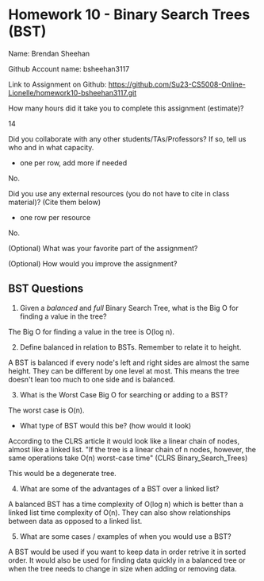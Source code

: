 # Homework 10 - Binary Search Trees (BST)

Name: Brendan Sheehan

Github Account name: bsheehan3117

Link to Assignment on Github: https://github.com/Su23-CS5008-Online-Lionelle/homework10-bsheehan3117.git

How many hours did it take you to complete this assignment (estimate)? 

14

Did you collaborate with any other students/TAs/Professors? If so, tell us who and in what capacity.  
- one per row, add more if needed

No.

Did you use any external resources (you do not have to cite in class material)? (Cite them below)  
- one row per resource

No.

(Optional) What was your favorite part of the assignment? 

(Optional) How would you improve the assignment? 

## BST Questions

1. Given a *balanced* and *full* Binary Search Tree, what is the Big O for finding a value in the tree?

The Big O for finding a value in the tree is O(log n).

2. Define balanced in relation to BSTs. Remember to relate it to height. 


A BST is balanced if every node's left and right sides are almost the same height.  They can be different by one level at most. This means the tree doesn't lean too much to one side and is balanced.

3. What is the Worst Case Big O for searching or adding to a BST?

The worst case is O(n).

   * What type of BST would this be? (how would it look)

According to the CLRS article it would look like a linear chain of nodes, almost like a linked list.
 "If the tree is a linear chain of n nodes, however, the same operations take O(n) worst-case time" (CLRS Binary_Search_Trees)

This would be a degenerate tree.

4. What are some of the advantages of a BST over a linked list?

A balanced BST has a time complexity of O(log n) which is better than a linked list time complexity of O(n).  They can also show relationships between data as opposed to a linked list.

5. What are some cases / examples of when you would use a BST?

A BST would be used if you want to keep data in order retrive it in sorted order.  It would also be used for finding data quickly in a balanced tree or when the tree needs to change in size when adding or removing data.



